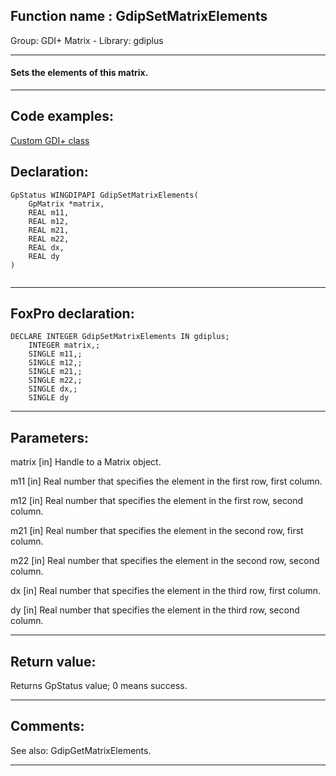 
## Function name : GdipSetMatrixElements
Group: GDI+ Matrix - Library: gdiplus    
***  


#### Sets the elements of this matrix.
***  


## Code examples:
[Custom GDI+ class](../../samples/sample_450.md)  

## Declaration:
```foxpro  
GpStatus WINGDIPAPI GdipSetMatrixElements(
	GpMatrix *matrix,
	REAL m11,
	REAL m12,
	REAL m21,
	REAL m22,
	REAL dx,
	REAL dy
)
  
```  
***  


## FoxPro declaration:
```foxpro  
DECLARE INTEGER GdipSetMatrixElements IN gdiplus;
	INTEGER matrix,;
	SINGLE m11,;
	SINGLE m12,;
	SINGLE m21,;
	SINGLE m22,;
	SINGLE dx,;
	SINGLE dy  
```  
***  


## Parameters:
matrix
[in] Handle to a Matrix object.

m11
[in] Real number that specifies the element in the first row, first column. 

m12
[in] Real number that specifies the element in the first row, second column. 

m21
[in] Real number that specifies the element in the second row, first column. 

m22
[in] Real number that specifies the element in the second row, second column. 

dx
[in] Real number that specifies the element in the third row, first column. 

dy
[in] Real number that specifies the element in the third row, second column. 
  
***  


## Return value:
Returns GpStatus value; 0 means success.  
***  


## Comments:
See also: GdipGetMatrixElements.  
  
***  

